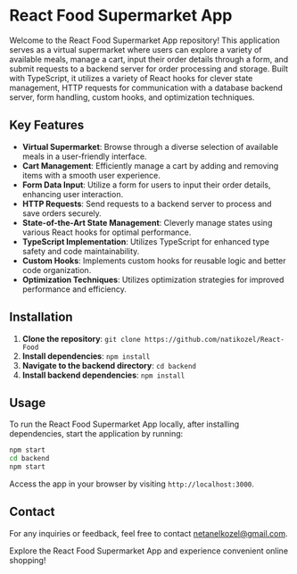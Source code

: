 # React Food Supermarket App

Welcome to the React Food Supermarket App repository! 
This application serves as a virtual supermarket where users can explore a variety of available meals, manage a cart, input their order details through a form, and submit requests to a backend server for order processing and storage. Built with TypeScript, it utilizes a variety of React hooks for clever state management, HTTP requests for communication with a database backend server, form handling, custom hooks, and optimization techniques.

## Key Features

- **Virtual Supermarket**: Browse through a diverse selection of available meals in a user-friendly interface.
- **Cart Management**: Efficiently manage a cart by adding and removing items with a smooth user experience.
- **Form Data Input**: Utilize a form for users to input their order details, enhancing user interaction.
- **HTTP Requests**: Send requests to a backend server to process and save orders securely.
- **State-of-the-Art State Management**: Cleverly manage states using various React hooks for optimal performance.
- **TypeScript Implementation**: Utilizes TypeScript for enhanced type safety and code maintainability.
- **Custom Hooks**: Implements custom hooks for reusable logic and better code organization.
- **Optimization Techniques**: Utilizes optimization strategies for improved performance and efficiency.

## Installation

1. **Clone the repository**: `git clone https://github.com/natikozel/React-Food`
2. **Install dependencies**: `npm install`
3. **Navigate to the backend directory**: `cd backend`
4. **Install backend dependencies**: `npm install`

## Usage

To run the React Food Supermarket App locally, after installing dependencies, start the application by running:

```bash
npm start
cd backend
npm start
```

Access the app in your browser by visiting `http://localhost:3000`.

## Contact

For any inquiries or feedback, feel free to contact [netanelkozel@gmail.com](mailto:netanelkozel@gmail.com).

Explore the React Food Supermarket App and experience convenient online shopping!
